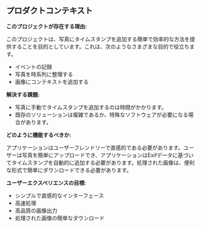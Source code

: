 ## プロダクトコンテキスト

**このプロジェクトが存在する理由:**

このプロジェクトは、写真にタイムスタンプを追加する簡単で効率的な方法を提供することを目的としています。これは、次のようなさまざまな目的で役立ちます。

*   イベントの記録
*   写真を時系列に整理する
*   画像にコンテキストを追加する

**解決する課題:**

*   写真に手動でタイムスタンプを追加するのは時間がかかります。
*   既存のソリューションは複雑であるか、特殊なソフトウェアが必要になる場合があります。

**どのように機能するべきか:**

アプリケーションはユーザーフレンドリーで直感的である必要があります。ユーザーは写真を簡単にアップロードでき、アプリケーションはExifデータに基づいてタイムスタンプを自動的に追加する必要があります。処理された画像は、便利な形式で簡単にダウンロードできる必要があります。

**ユーザーエクスペリエンスの目標:**

*   シンプルで直感的なインターフェース
*   高速処理
*   高品質の画像出力
*   処理された画像の簡単なダウンロード
